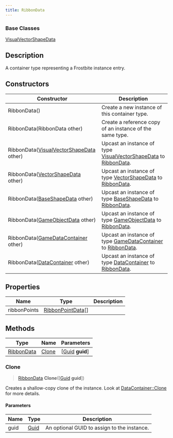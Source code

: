 ```yaml
---
title: RibbonData
---
```

### Base Classes

[VisualVectorShapeData](VisualVectorShapeData)

## Description

A container type representing a Frostbite instance entry.

## Constructors

| Constructor                                                           | Description                                                                                                 |
| --------------------------------------------------------------------- | ----------------------------------------------------------------------------------------------------------- |
| RibbonData()                                                          | Create a new instance of this container type.                                                               |
| RibbonData(RibbonData other)                                          | Create a reference copy of an instance of the same type.                                                    |
| RibbonData([VisualVectorShapeData](VisualVectorShapeData) other)      | Upcast an instance of type [VisualVectorShapeData](VisualVectorShapeData) to [RibbonData](RibbonData).      |
| RibbonData([VectorShapeData](VectorShapeData) other)                  | Upcast an instance of type [VectorShapeData](VectorShapeData) to [RibbonData](RibbonData).                  |
| RibbonData([BaseShapeData](BaseShapeData) other)                      | Upcast an instance of type [BaseShapeData](BaseShapeData) to [RibbonData](RibbonData).                      |
| RibbonData([GameObjectData](GameObjectData) other)                    | Upcast an instance of type [GameObjectData](GameObjectData) to [RibbonData](RibbonData).                    |
| RibbonData([GameDataContainer](GameDataContainer) other)              | Upcast an instance of type [GameDataContainer](GameDataContainer) to [RibbonData](RibbonData).              |
| RibbonData([DataContainer](/vext/ref/shared/class/datacontainer) other) | Upcast an instance of type [DataContainer](/vext/ref/shared/class/datacontainer) to [RibbonData](RibbonData). |

## Properties

| Name         | Type                                   | Description |
| ------------ | -------------------------------------- | ----------- |
| ribbonPoints | [RibbonPointData](RibbonPointData)\[\] |             |

## Methods

| Type                     | Name            | Parameters                                     |
| ------------------------ | --------------- | ---------------------------------------------- |
| [RibbonData](RibbonData) | [Clone](#clone) | \[[Guid](/vext/ref/shared/class/guid) **guid**\] |

### Clone

> [RibbonData](RibbonData) **Clone**(\[[Guid](/vext/ref/shared/class/guid) **guid**\])

Creates a shallow-copy clone of the instance. Look at [DataContainer::Clone](/vext/ref/shared/class/datacontainer#clone) for more details.

#### Parameters

| Name | Type         | Description                                 |
| ---- | ------------ | ------------------------------------------- |
| guid | [Guid](Guid) | An optional GUID to assign to the instance. |
